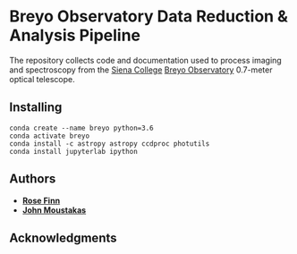 # Breyo Observatory Data Reduction & Analysis Pipeline

The repository collects code and documentation used to process imaging and
spectroscopy from the [Siena College](http://siena.edu) [Breyo
Observatory](https://www.siena.edu/departments/physics-and-astronomy/breyo-observatory)
0.7-meter optical telescope.

## Installing

```
conda create --name breyo python=3.6
conda activate breyo
conda install -c astropy astropy ccdproc photutils 
conda install jupyterlab ipython
```

## Authors

* [**Rose Finn**](https://github.com/rfinn)
* [**John Moustakas**](https://github.com/moustakas)

## Acknowledgments

